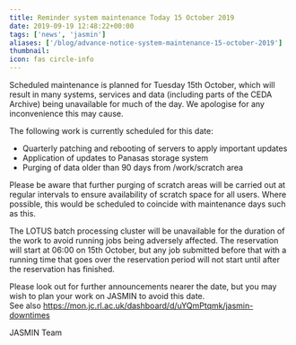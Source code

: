 ```yaml
---
title: Reminder system maintenance Today 15 October 2019
date: 2019-09-19 12:48:22+00:00
tags: ['news', 'jasmin']
aliases: ['/blog/advance-notice-system-maintenance-15-october-2019']
thumbnail: 
icon: fas circle-info
---
```


Scheduled maintenance is planned for Tuesday 15th October, which will result in many systems, services and data (including parts of the CEDA Archive) being unavailable for much of the day. We apologise for any inconvenience this may cause.  
  
The following work is currently scheduled for this date:


* Quarterly patching and rebooting of servers to apply important updates
* Application of updates to Panasas storage system
* Purging of data older than 90 days from /work/scratch area


  
Please be aware that further purging of scratch areas will be carried out at regular intervals to ensure availability of scratch space for all users. Where possible, this would be scheduled to coincide with maintenance days such as this.  
  
The LOTUS batch processing cluster will be unavailable for the duration of the work to avoid running jobs being adversely affected. The reservation will start at 06:00 on 15th October, but any job submitted before that with a running time that goes over the reservation period will not start until after the reservation has finished.  
  
Please look out for further announcements nearer the date, but you may wish to plan your work on JASMIN to avoid this date.  
See also https://mon.jc.rl.ac.uk/dashboard/d/uYQmPtqmk/jasmin-downtimes  
  
JASMIN Team 



 